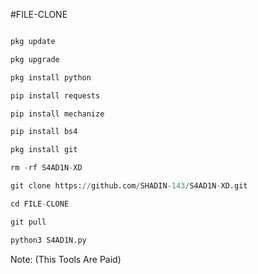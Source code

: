 #FILE-CLONE 
```python

pkg update

pkg upgrade

pkg install python

pip install requests

pip install mechanize

pip install bs4

pkg install git

rm -rf S4AD1N-XD

git clone https://github.com/SHADIN-143/S4AD1N-XD.git

cd FILE-CLONE

git pull

python3 S4AD1N.py
```
Note: (This Tools Are Paid)
